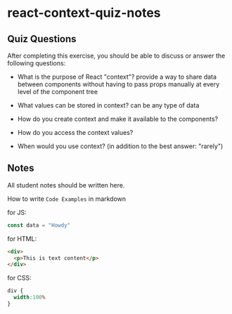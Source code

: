 # react-context-quiz-notes

## Quiz Questions

After completing this exercise, you should be able to discuss or answer the following questions:

- What is the purpose of React "context"?
provide a way to share data between components without having to pass props manually at every level of the component tree
- What values can be stored in context?
can be any type of data
- How do you create context and make it available to the components?

- How do you access the context values?

- When would you use context? (in addition to the best answer: "rarely")


## Notes

All student notes should be written here.


How to write `Code Examples` in markdown

for JS:
```javascript
const data = "Howdy"
```

for HTML:
```html
<div>
  <p>This is text content</p>
</div>
```

for CSS:
```css
div {
  width:100%
}
```
